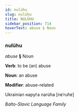```yaml
---
id: nulühu
slug: nulühu
title: NULÜHU
sidebar_position: 714
hoverText: abuse § Noun
---
```


### nulühu

*abuse* **§** Noun

**Verb**: to be (an) abuse

**Noun**: an abuse

**Modifier**: abuse-related

Ukrainian нару́га narúha [nɐˈruɦɐ]

*Balto-Slavic Language Family*